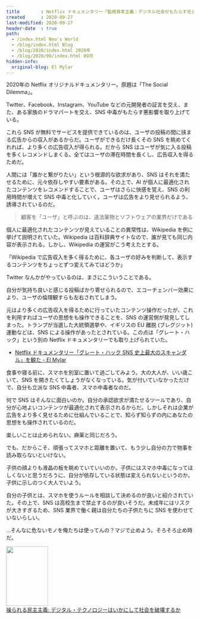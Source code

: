 ```yaml
---
title        : Netflix ドキュメンタリー「監視資本主義：デジタル社会がもたらす光と影」を観た
created      : 2020-09-27
last-modified: 2020-09-27
header-date  : true
path:
  - /index.html Neo's World
  - /blog/index.html Blog
  - /blog/2020/index.html 2020年
  - /blog/2020/09/index.html 09月
hidden-info:
  original-blog: El Mylar
---
```


2020年の Netflix オリジナルドキュメンタリー。原題は「The Social Dilemma」。

Twitter、Facebook、Instagram、YouTube などの元開発者の証言を交え、また、ある家族のドラマパートを交え、SNS 中毒がもたらす悪影響を取り上げている。

これら SNS が無料でサービスを提供できているのは、ユーザの投稿の間に挟まる広告からの収入があるからだ。ユーザができるだけ長くその SNS を眺めてくれれば、より多くの広告収入が得られる。だから SNS はユーザが気に入る投稿を多くレコメンドしまくる。全てはユーザの滞在時間を長くし、広告収入を得るためだ。

人間には「誰かと繋がりたい」という根源的な欲求があり、SNS はそれを満たせるために、元々依存しやすい要素がある。その上で、AI が個人に最適化されたコンテンツをレコメンドすることで、ユーザはさらに快感を覚え、SNS の利用時間が増えて SNS 中毒と化していく。ユーザは広告をより見せられるよう、誘導されているのだ。

> 顧客を「ユーザ」と呼ぶのは、違法薬物とソフトウェアの業界だけである

個人に最適化されたコンテンツが見えていることの異常性は、Wikipedia を例に挙げて説明されていた。Wikipedia は百科辞典サイトなので、誰が見ても同じ内容が表示される。しかし、Wikipedia の運営がこう考えたとする。

「Wikipedia で広告収入を多く得るために、各ユーザの好みを判断して、表示するコンテンツをちょっとずつ変えてみてはどうか」

Twitter なんかがやっているのは、まさにこういうことである。

自分が気持ち良いと感じる投稿ばかり寄せられるので、エコーチェンバー効果により、ユーザの倫理観すらも左右されてしまう。

元はより多くの広告収入を得るために行っていたコンテンツ操作だったが、これを利用すればユーザの思想をも操作できることを、SNS の運営側が発見してしまった。トランプが当選した大統領選挙や、イギリスの EU 離脱 (ブレグジット) 運動などは、SNS による操作があったとされている。この点は「グレート・ハック」という別の Netflix ドキュメンタリーでも取り上げられていた。

- [Netflix ドキュメンタリー「グレート・ハック SNS 史上最大のスキャンダル」を観た - El Mylar](https://neos21.hateblo.jp/entry/2019/08/20/113000)

食事や寝る前に、スマホを別室に置いて過ごしてみよう。大の大人が、いい歳こいて、SNS を開きたくてしょうがなくなっている。気が付いていなかっただけで、自分も立派な SNS 中毒者、スマホ中毒者なのだ。

何で SNS はそんなに面白いのか。自分の承認欲求が満たせるツールであり、自分が心地よいコンテンツが最適化されて表示されるからだ。しかしそれは企業が広告をより多く見せるために仕組んでいることで、知らず知らずの内にあなたの思想をも操作されているのだ。

楽しいことは止められない。麻薬と同じだろう。

でも、だからこそ、頑張ってスマホと距離を置いて、もう少し自分の力で物事を読み取らないといけない。

子供の顔よりも液晶の板を眺めていていいのか。子供にはスマホ中毒になってほしくないと思うだろうに、自分が依存している状態は変えられないというのか。子供に示しのつく大人でいよう。

自分の子供とは、スマホを使うルールを相談して決めるのが良いと紹介されていた。その上で、SNS は高校生まで禁止するのが良いそうだ。未成年にはリスクが大きすぎるため、SNS 業界で働く親は自分たちの子供たちに SNS を使わせていないらしい。

…そんなに危ないモノを俺たちは使ってんの？マジで止めよう。そろそろ止め時だ。

<div class="ad-amazon">
  <div class="ad-amazon-image">
    <a href="https://www.amazon.co.jp/dp/4794223528?tag=neos21-22&amp;linkCode=osi&amp;th=1&amp;psc=1">
      <img src="https://m.media-amazon.com/images/I/51Hv-nEyDWL._SL160_.jpg" width="112" height="160">
    </a>
  </div>
  <div class="ad-amazon-info">
    <div class="ad-amazon-title">
      <a href="https://www.amazon.co.jp/dp/4794223528?tag=neos21-22&amp;linkCode=osi&amp;th=1&amp;psc=1">操られる民主主義: デジタル・テクノロジーはいかにして社会を破壊するか</a>
    </div>
  </div>
</div>
